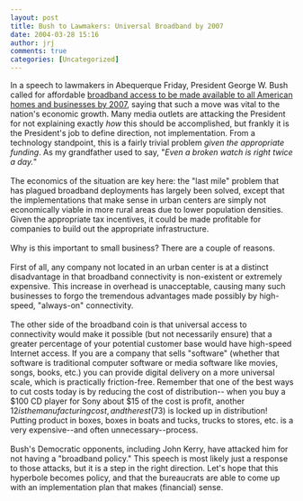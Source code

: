```yaml
---
layout: post
title: Bush to Lawmakers: Universal Broadband by 2007
date: 2004-03-28 15:16
author: jrj
comments: true
categories: [Uncategorized]
---
```

In a speech to lawmakers in Abequerque Friday, President George W. Bush called for affordable <a href="http://www.msnbc.msn.com/id/4609864/" target="_blank">broadband access to be made available to all American homes and businesses by 2007</a>, saying that such a move was vital to the nation's economic growth. Many media outlets are attacking the President for not explaining exactly *how* this should be accomplished, but frankly it is the President's job to define direction, not implementation. From a technology standpoint, this is a fairly trivial problem *given the appropriate funding*. As my grandfather used to say, "*Even a broken watch is right twice a day.*"<br /><br />The economics of the situation are key here: the "last mile" problem that has plagued broadband deployments has largely been solved, except that the implementations that make sense in urban centers are simply not economically viable in more rural areas due to lower population densities. Given the appropriate tax incentives, it could be made profitable for companies to build out the appropriate infrastructure.<br /><br />Why is this important to small business? There are a couple of reasons.<br /><br />First of all, any company not located in an urban center is at a distinct disadvantage in that broadband connectivity is non-existent or extremely expensive. This increase in overhead is unacceptable, causing many such businesses to forgo the tremendous advantages made possibly by high-speed, "always-on" connectivity.<br /><br />The other side of the broadband coin is that universal access to connectivity would make it possible (but not necessarily ensure) that a greater percentage of your potential customer base would have high-speed Internet access. If you are a company that sells "software" (whether that software is traditional computer software or media software like movies, songs, books, etc.) you can provide digital delivery on a more universal scale, which is practically friction-free. Remember that one of the best ways to cut costs today is by reducing the cost of distribution-- when you buy a $100 CD player for Sony about $15 of the cost is profit, another $12 is the manufacturing cost, and the rest ($73) is locked up in distribution! Putting product in boxes, boxes in boats and tucks, trucks to stores, etc. is a very expensive--and often unnecessary--process.<br /><br />Bush's Democratic opponents, including John Kerry, have attacked him for not having a "broadband policy." This speech is most likely just a response to those attacks, but it is a step in the right direction. Let's hope that this hyperbole becomes policy, and that the bureaucrats are able to come up with an implementation plan that makes (financial) sense.
